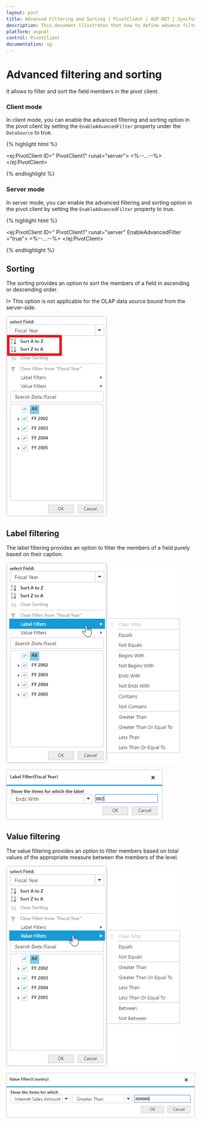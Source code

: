 ```yaml
---
layout: post
title: Advanced Filtering and Sorting | PivotClient | ASP.NET | Syncfusion
description: This document illustrates that how to define advance filtering and sorting with respective to the modes in ASP.NET PivotClient control
platform: aspnet
control: PivotClient
documentation: ug
---
```


# Advanced filtering and sorting

It allows to filter and sort the field members in the pivot client.

### Client mode

In client mode, you can enable the advanced filtering and sorting option in the pivot client by setting the `EnableAdvancedFilter` property under the `DataSource` to true.

{% highlight html %}

<ej:PivotClient ID=" PivotClient1" runat="server">
    <DataSource EnableAdvancedFilter ="true">
        <%--...--%>
    </DataSource>
</ej:PivotClient>

{% endhighlight %}

### Server mode

In server mode, you can enable the advanced filtering and sorting option in the pivot client by setting the `EnableAdvancedFilter` property to true.

{% highlight html %}

<ej:PivotClient ID=" PivotClient1" runat="server" EnableAdvancedFilter ="true">
    <%--...--%>
</ej:PivotClient>

{% endhighlight %}

## Sorting

The sorting provides an option to sort the members of a field in ascending or descending order.

I> This option is not applicable for the OLAP data source bound from the server-side.

![Sorting options in ASP NET pivot client control](AdvanceFiltering_images/sorting.png)

## Label filtering

The label filtering provides an option to filter the members of a field purely based on their caption.

![Label filtering options in ASP NET pivot client control](AdvanceFiltering_images/filtering.png)

![Label filter dialog in ASP NET pivot client control](AdvanceFiltering_images/filtering_dialog.png)

## Value filtering

The value filtering provides an option to filter members based on total values of the appropriate measure between the members of the level.

![Value filtering options in ASP NET pivot client control](AdvanceFiltering_images/valuefilter.png)

![Value filter dialog in ASP NET pivot client control](AdvanceFiltering_images/valuefilter_dialog.png)
